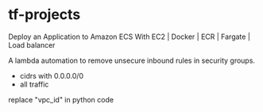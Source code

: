 # tf-projects

Deploy an Application to Amazon ECS With EC2 | Docker | ECR | Fargate | Load balancer

A lambda automation to remove unsecure inbound rules in security groups.
- cidrs with 0.0.0.0/0
- all traffic

replace "vpc_id" in python code